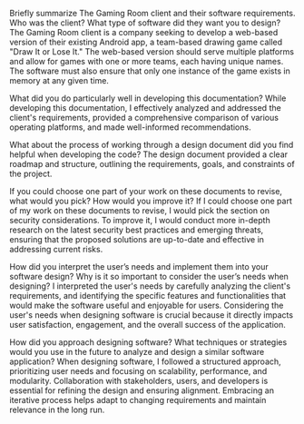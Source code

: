 Briefly summarize The Gaming Room client and their software requirements. Who was the client? What type of software did they want you to design?
The Gaming Room client is a company seeking to develop a web-based version of their existing Android app, 
a team-based drawing game called "Draw It or Lose It." The web-based version should serve multiple platforms 
and allow for games with one or more teams, each having unique names. The software must also ensure that only 
one instance of the game exists in memory at any given time.

What did you do particularly well in developing this documentation?
While developing this documentation, I effectively analyzed and addressed the client's requirements, 
provided a comprehensive comparison of various operating platforms, and made well-informed recommendations.

What about the process of working through a design document did you find helpful when developing the code?
The design document provided a clear roadmap and structure, 
outlining the requirements, goals, and constraints of the project.

If you could choose one part of your work on these documents to revise, what would you pick? How would you improve it?
If I could choose one part of my work on these documents to revise, 
I would pick the section on security considerations. To improve it, 
I would conduct more in-depth research on the latest security best 
practices and emerging threats, ensuring that the proposed solutions 
are up-to-date and effective in addressing current risks.

How did you interpret the user’s needs and implement them into your software design? Why is it so important to consider the user’s needs when designing?
I interpreted the user's needs by carefully analyzing the client's requirements, 
and identifying the specific features and functionalities that would make the 
software useful and enjoyable for users. Considering the user's needs when designing 
software is crucial because it directly impacts user satisfaction, engagement, 
and the overall success of the application.

How did you approach designing software? What techniques or strategies would you use in the future to analyze and design a similar software application?
When designing software, I followed a structured approach, prioritizing user needs and 
focusing on scalability, performance, and modularity. Collaboration with stakeholders, 
users, and developers is essential for refining the design and ensuring alignment. 
Embracing an iterative process helps adapt to changing requirements and maintain 
relevance in the long run.
